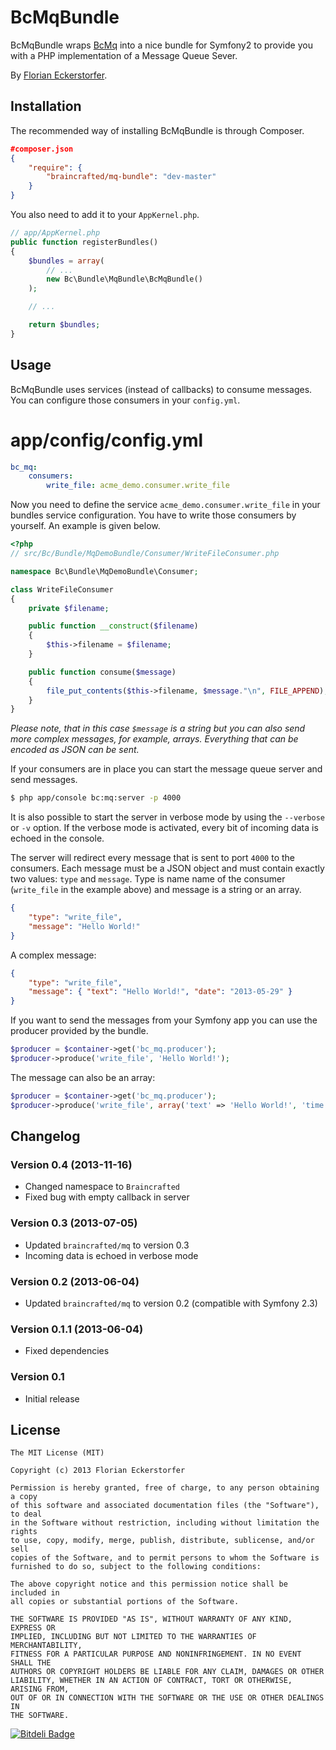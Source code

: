 BcMqBundle
==========

BcMqBundle wraps [BcMq](https://github.com/braincrafted/mq) into a nice bundle for Symfony2 to provide you with a PHP implementation of a Message Queue Sever.

By [Florian Eckerstorfer](http://florianeckerstorfer.com).


Installation
------------

The recommended way of installing BcMqBundle is through Composer.

```json
#composer.json
{
    "require": {
        "braincrafted/mq-bundle": "dev-master"
    }
}
```

You also need to add it to your `AppKernel.php`.

```php
// app/AppKernel.php
public function registerBundles()
{
    $bundles = array(
        // ...
        new Bc\Bundle\MqBundle\BcMqBundle()
    );

    // ...

    return $bundles;
}
```

Usage
-----

BcMqBundle uses services (instead of callbacks) to consume messages. You can configure those consumers in your `config.yml`.

# app/config/config.yml

```yaml
bc_mq:
    consumers:
        write_file: acme_demo.consumer.write_file
```

Now you need to define the service `acme_demo.consumer.write_file` in your bundles service configuration. You have to write those consumers by yourself. An example is given below.

```php
<?php
// src/Bc/Bundle/MqDemoBundle/Consumer/WriteFileConsumer.php

namespace Bc\Bundle\MqDemoBundle\Consumer;

class WriteFileConsumer
{
    private $filename;

    public function __construct($filename)
    {
        $this->filename = $filename;
    }

    public function consume($message)
    {
        file_put_contents($this->filename, $message."\n", FILE_APPEND);
    }
}
```

*Please note, that in this case `$message` is a string but you can also send more complex messages, for example, arrays. Everything that can be encoded as JSON can be sent.*

If your consumers are in place you can start the message queue server and send messages.

```bash
$ php app/console bc:mq:server -p 4000
```

It is also possible to start the server in verbose mode by using the `--verbose` or `-v` option. If the verbose mode is activated, every bit of incoming data is echoed in the console.

The server will redirect every message that is sent to port `4000` to the consumers. Each message must be a JSON object and must contain exactly two values: `type` and `message`. Type is name name of the consumer (`write_file` in the example above) and message is a string or an array.

```json
{
    "type": "write_file",
    "message": "Hello World!"
}
```

A complex message:

```json
{
    "type": "write_file",
    "message": { "text": "Hello World!", "date": "2013-05-29" }
}
```

If you want to send the messages from your Symfony app you can use the producer provided by the bundle.

```php
$producer = $container->get('bc_mq.producer');
$producer->produce('write_file', 'Hello World!');
```

The message can also be an array:

```php
$producer = $container->get('bc_mq.producer');
$producer->produce('write_file', array('text' => 'Hello World!', 'time' => time());
```

Changelog
---------

### Version 0.4 (2013-11-16)

- Changed namespace to `Braincrafted`
- Fixed bug with empty callback in server

### Version 0.3 (2013-07-05)

- Updated `braincrafted/mq` to version 0.3
- Incoming data is echoed in verbose mode

### Version 0.2 (2013-06-04)

- Updated `braincrafted/mq` to version 0.2 (compatible with Symfony 2.3)

### Version 0.1.1 (2013-06-04)

- Fixed dependencies

### Version 0.1

- Initial release


License
-------

```
The MIT License (MIT)

Copyright (c) 2013 Florian Eckerstorfer

Permission is hereby granted, free of charge, to any person obtaining a copy
of this software and associated documentation files (the "Software"), to deal
in the Software without restriction, including without limitation the rights
to use, copy, modify, merge, publish, distribute, sublicense, and/or sell
copies of the Software, and to permit persons to whom the Software is
furnished to do so, subject to the following conditions:

The above copyright notice and this permission notice shall be included in
all copies or substantial portions of the Software.

THE SOFTWARE IS PROVIDED "AS IS", WITHOUT WARRANTY OF ANY KIND, EXPRESS OR
IMPLIED, INCLUDING BUT NOT LIMITED TO THE WARRANTIES OF MERCHANTABILITY,
FITNESS FOR A PARTICULAR PURPOSE AND NONINFRINGEMENT. IN NO EVENT SHALL THE
AUTHORS OR COPYRIGHT HOLDERS BE LIABLE FOR ANY CLAIM, DAMAGES OR OTHER
LIABILITY, WHETHER IN AN ACTION OF CONTRACT, TORT OR OTHERWISE, ARISING FROM,
OUT OF OR IN CONNECTION WITH THE SOFTWARE OR THE USE OR OTHER DEALINGS IN
THE SOFTWARE.
```


[![Bitdeli Badge](https://d2weczhvl823v0.cloudfront.net/braincrafted/mq-bundle/trend.png)](https://bitdeli.com/free "Bitdeli Badge")

